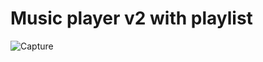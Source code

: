 # Music player v2 with playlist
![Capture](https://user-images.githubusercontent.com/12228242/120783259-6d38c700-c55d-11eb-96dc-a84be9985667.PNG)

